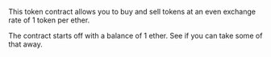 This token contract allows you to buy and sell tokens at an even exchange rate of 1 token per ether.

The contract starts off with a balance of 1 ether. See if you can take some of that away.
